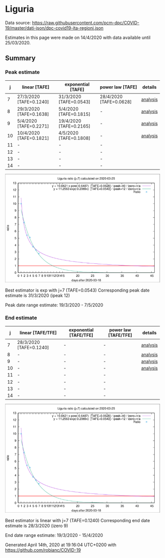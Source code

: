 # Liguria


Data source: https://raw.githubusercontent.com/pcm-dpc/COVID-19/master/dati-json/dpc-covid19-ita-regioni.json

Estimates in this page were made on 14/4/2020 with data available until 25/03/2020.


## Summary 

### Peak estimate 
|j|linear [TAFE]|exponential [TAFE]|power law [TAFE]|details|
|---|----|-----------|---------|-------|
|7|27/3/2020 [TAFE=0.1240]|31/3/2020 [TAFE=0.0543]|28/4/2020 [TAFE=0.0628]|[analysis](COVID-19_liguria_j7_2020-03-25.md)|
|8|29/3/2020 [TAFE=0.1638]|5/4/2020 [TAFE=0.1815]|-|[analysis](COVID-19_liguria_j8_2020-03-25.md)|
|9|5/4/2020 [TAFE=0.2271]|19/4/2020 [TAFE=0.2165]|-|[analysis](COVID-19_liguria_j9_2020-03-25.md)|
|10|10/4/2020 [TAFE=0.1821]|4/5/2020 [TAFE=0.1808]|-|[analysis](COVID-19_liguria_j10_2020-03-25.md)|
|11|-|-|-||
|12|-|-|-||
|13|-|-|-||
|14|-|-|-||

![best peak estimate](COVID-19_liguria_j7_2020-03-25.png)

Best estimator is exp with j=7 (TAFE=0.0543)
Corresponding peak date estimate is 31/3/2020 (ipeak 12)


Peak date range estimate: 19/3/2020 - 7/5/2020

### End estimate 
|j|linear [TAFE/TFE]|exponential [TAFE/TFE]|power law [TAFE/TFE]|details|
|---|----|-----------|---------|-------|
|7|28/3/2020 [TAFE=0.1240]|-|-|[analysis](COVID-19_liguria_j7_2020-03-25.md)|
|8|-|-|-|[analysis](COVID-19_liguria_j8_2020-03-25.md)|
|9|-|-|-|[analysis](COVID-19_liguria_j9_2020-03-25.md)|
|10|-|-|-|[analysis](COVID-19_liguria_j10_2020-03-25.md)|
|11|-|-|-||
|12|-|-|-||
|13|-|-|-||
|14|-|-|-||

![best zero estimate](COVID-19_liguria_j7_2020-03-25.png)

Best estimator is linear with j=7 (TAFE=0.1240)
Corresponding end date estimate is 28/3/2020 (izero 9)


End date range estimate: 19/3/2020 - 15/4/2020

Generated April 14th, 2020 at 19:16:04 UTC+0200 with https://github.com/robianc/COVID-19
